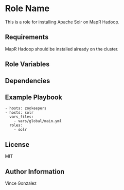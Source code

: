 Role Name
=========

This is a role for installing Apache Solr on MapR Hadoop.

Requirements
------------

MapR Hadoop should be installed already on the cluster. 

Role Variables
--------------

Dependencies
------------


Example Playbook
----------------

```
- hosts: zookeepers
- hosts: solr
  vars_files:
    - vars/global/main.yml
  roles:
    - solr
```


License
-------

MIT

Author Information
------------------

Vince Gonzalez
